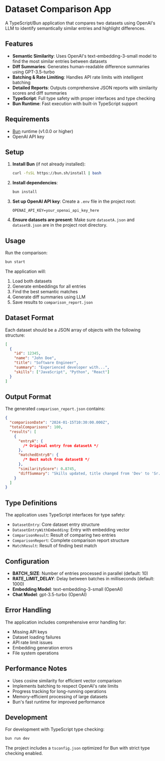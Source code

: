 # Dataset Comparison App

A TypeScript/Bun application that compares two datasets using OpenAI's LLM to identify semantically similar entries and highlight differences.

## Features

- **Semantic Similarity**: Uses OpenAI's text-embedding-3-small model to find the most similar entries between datasets
- **Diff Summaries**: Generates human-readable difference summaries using GPT-3.5-turbo
- **Batching & Rate Limiting**: Handles API rate limits with intelligent batching
- **Detailed Reports**: Outputs comprehensive JSON reports with similarity scores and diff summaries
- **TypeScript**: Full type safety with proper interfaces and type checking
- **Bun Runtime**: Fast execution with built-in TypeScript support

## Requirements

- [Bun](https://bun.sh/) runtime (v1.0.0 or higher)
- OpenAI API key

## Setup

1. **Install Bun** (if not already installed):

   ```bash
   curl -fsSL https://bun.sh/install | bash
   ```

2. **Install dependencies**:

   ```bash
   bun install
   ```

3. **Set up OpenAI API key**:
   Create a `.env` file in the project root:

   ```
   OPENAI_API_KEY=your_openai_api_key_here
   ```

4. **Ensure datasets are present**:
   Make sure `datasetA.json` and `datasetB.json` are in the project root directory.

## Usage

Run the comparison:

```bash
bun start
```

The application will:

1. Load both datasets
2. Generate embeddings for all entries
3. Find the best semantic matches
4. Generate diff summaries using LLM
5. Save results to `comparison_report.json`

## Dataset Format

Each dataset should be a JSON array of objects with the following structure:

```json
[
  {
    "id": 12345,
    "name": "John Doe",
    "title": "Software Engineer",
    "summary": "Experienced developer with...",
    "skills": ["JavaScript", "Python", "React"]
  }
]
```

## Output Format

The generated `comparison_report.json` contains:

```json
{
  "comparisonDate": "2024-01-15T10:30:00.000Z",
  "totalComparisons": 100,
  "results": [
    {
      "entryA": {
        /* Original entry from datasetA */
      },
      "matchedEntryB": {
        /* Best match from datasetB */
      },
      "similarityScore": 0.8745,
      "diffSummary": "Skills updated, title changed from 'Dev' to 'Sr. Dev'"
    }
  ]
}
```

## Type Definitions

The application uses TypeScript interfaces for type safety:

- `DatasetEntry`: Core dataset entry structure
- `DatasetEntryWithEmbedding`: Entry with embedding vector
- `ComparisonResult`: Result of comparing two entries
- `ComparisonReport`: Complete comparison report structure
- `MatchResult`: Result of finding best match

## Configuration

- **BATCH_SIZE**: Number of entries processed in parallel (default: 10)
- **RATE_LIMIT_DELAY**: Delay between batches in milliseconds (default: 1000)
- **Embedding Model**: text-embedding-3-small (OpenAI)
- **Chat Model**: gpt-3.5-turbo (OpenAI)

## Error Handling

The application includes comprehensive error handling for:

- Missing API keys
- Dataset loading failures
- API rate limit issues
- Embedding generation errors
- File system operations

## Performance Notes

- Uses cosine similarity for efficient vector comparison
- Implements batching to respect OpenAI's rate limits
- Progress tracking for long-running operations
- Memory-efficient processing of large datasets
- Bun's fast runtime for improved performance

## Development

For development with TypeScript type checking:

```bash
bun run dev
```

The project includes a `tsconfig.json` optimized for Bun with strict type checking enabled.
